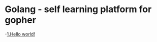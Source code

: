 # Golang - self learning platform for gopher 

-[1.Hello world!](https://play.golang.org/p/lLJK7euS0R6)

